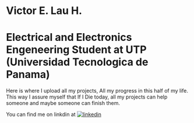 # Victor E. Lau H.
# Electrical and Electronics Engeneering Student at UTP (Universidad Tecnologica de Panama)

Here is where I upload all my projects, All my progress in this half of my life. This way I assure myself that If I Die today, all my projects can help someone and maybe someone can finish them.

You can find me on linkdin at
[![linkedin](https://img.shields.io/badge/linkedin-0A66C2?style=for-the-badge&logo=linkedin&logoColor=white)]([![linkedin](https://img.shields.io/badge/linkedin-0A66C2?style=for-the-badge&logo=linkedin&logoColor=white)](https://www.linkedin.com/in/victorelauh/))


